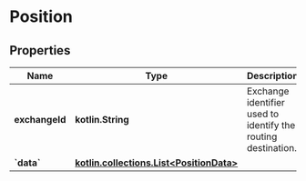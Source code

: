
# Position

## Properties
Name | Type | Description | Notes
------------ | ------------- | ------------- | -------------
**exchangeId** | **kotlin.String** | Exchange identifier used to identify the routing destination. |  [optional]
**&#x60;data&#x60;** | [**kotlin.collections.List&lt;PositionData&gt;**](PositionData.md) |  |  [optional]



